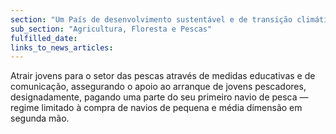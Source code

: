 ```yaml
---
section: "Um País de desenvolvimento sustentável e de transição climática"
sub_section: "Agricultura, Floresta e Pescas"
fulfilled_date:
links_to_news_articles:
---
```


Atrair jovens para o setor das pescas através de medidas educativas e de comunicação, assegurando o apoio ao arranque de jovens pescadores, designadamente, pagando uma parte do seu primeiro navio de pesca — regime limitado à compra de navios de pequena e média dimensão em segunda mão.